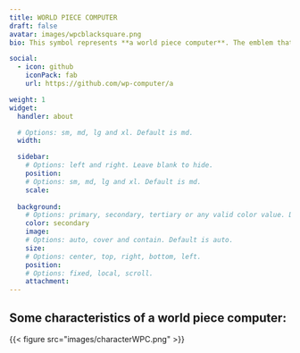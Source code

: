 ```yaml
---
title: WORLD PIECE COMPUTER
draft: false
avatar: images/wpcblacksquare.png
bio: This symbol represents **a world piece computer**. The emblem that represents a world piece computer is an extension of the symbol used for a world piece. It incorporates a 'C' to denote its computational aspect. This emblem is a visual representation of the integration of world pieces into a computational system. The 'C' appended to the world piece symbol signifies the computational processes that occur within a world piece computer, which include the optimization of piece arrangements and the facilitation of the operator's objectives. This symbol is trademarked, but not registered. 

social:
  - icon: github
    iconPack: fab
    url: https://github.com/wp-computer/a

weight: 1
widget:
  handler: about

  # Options: sm, md, lg and xl. Default is md.
  width:

  sidebar:
    # Options: left and right. Leave blank to hide.
    position:
    # Options: sm, md, lg and xl. Default is md.
    scale:
  
  background:
    # Options: primary, secondary, tertiary or any valid color value. Default is primary.
    color: secondary
    image:
    # Options: auto, cover and contain. Default is auto.
    size:
    # Options: center, top, right, bottom, left.
    position:
    # Options: fixed, local, scroll.
    attachment: 
---
```


## Some characteristics of a world piece computer:

{{< figure src="images/characterWPC.png" >}}


